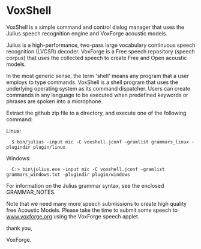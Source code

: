 # VoxShell

VoxShell is a simple command and control dialog manager that uses the Julius
speech recognition engine and VoxForge acoustic models.

Julius is a high-performance, two-pass large vocabulary continuous speech 
recognition (LVCSR) decoder.  VoxForge is a Free speech repository (speech 
corpus) that uses the collected speech to create Free and Open acoustic models.

In the most generic sense, the term 'shell' means any program that a user
employs to type commands.  VoxShell is a shell program that uses the
underlying operating system as its command dispatcher.  Users can create 
commands in any language to be executed when predefined keywords or phrases
are spoken into a microphone.

Extract the github zip file to a directory, and execute one of the following 
command:

  Linux:
 
      $ bin/julius -input mic -C voxshell.jconf -gramlist grammars_linux -plugindir plugin/linux

  Windows:

      C:> bin\julius.exe -input mic -C voxshell.jconf -gramlist grammars_windows.txt -plugindir plugin/windows

For information on the Julius grammar syntax, see the enclosed GRAMMAR_NOTES.

Note that we need many more speech submissions to create high quality free Acoustic 
Models.  Please take the time to submit some speech to www.voxforge.org using the 
VoxForge speech applet.

thank you,

VoxForge.
